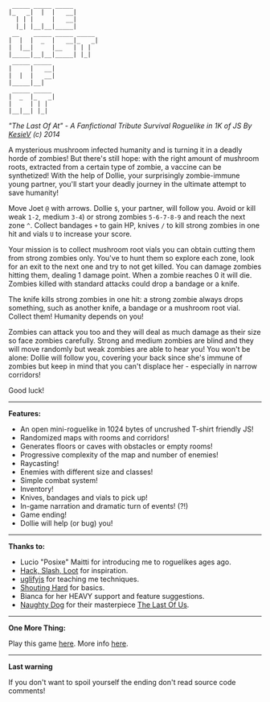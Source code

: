      _____ _____ _____
    |_   _|  |  |   __|
      | | |     |   __|
      |_| |__|__|_____|
     __    _____ _____ _____
    |  |  |  _  |   __|_   _|
    |  |__|     |__   | | |
    |_____|__|__|_____| |_|
     _____ _____
    |     |   __|
    |  |  |   __|
    |_____|__|
     _____ _____
    |  _  |_   _|
    |     | | |
    |__|__| |_|	


*"The Last Of At" - A Fanfictional Tribute Survival Roguelike in 1K of JS
By [KesieV](http://www.kesiev.com) (c) 2014*


A mysterious mushroom infected humanity and is turning it in a deadly horde
of zombies!
But there's still hope: with the right amount of mushroom roots, extracted
from a certain type of zombie, a vaccine can be synthetized!
With the help of Dollie, your surprisingly zombie-immune young partner,
you'll start your deadly journey in the ultimate attempt to save humanity!

Move Joet `@` with arrows. Dollie `$`, your partner, will follow you. Avoid
or kill weak `1-2`, medium `3-4`) or strong zombies `5-6-7-8-9` and reach
the next zone `^`.
Collect bandages `+` to gain HP, knives `/` to kill strong zombies in one hit
and vials `U` to increase your score.

Your mission is to collect mushroom root vials you can obtain cutting them
from strong zombies only.
You've to hunt them so explore each zone, look for an exit to the next one
and try to not get killed.
You can damage zombies hitting them, dealing 1 damage point. When a zombie
reaches 0 it will die. Zombies killed with standard attacks could drop a
bandage or a knife.

The knife kills strong zombies in one hit: a strong zombie always drops
something, such as another knife, a bandage or a mushroom root vial.
Collect them! Humanity depends on you!

Zombies can attack you too and they will deal as much damage as their size so
face zombies carefully. Strong and medium zombies are blind and they will
move randomly but weak zombies are able to hear you!
You won't be alone: Dollie will follow you, covering your back since she's
immune of zombies but keep in mind that you can't displace her - especially
in narrow corridors!

Good luck!

---

**Features:**

* An open mini-roguelike in 1024 bytes of uncrushed T-shirt friendly JS!
* Randomized maps with rooms and corridors!
* Generates floors or caves with obstacles or empty rooms!
* Progressive complexity of the map and number of enemies!
* Raycasting!
* Enemies with different size and classes!
* Simple combat system!
* Inventory!
* Knives, bandages and vials to pick up!
* In-game narration and dramatic turn of events! (?!)
* Game ending!
* Dollie will help (or bug) you!

---

**Thanks to:**

* Lucio "Posixe" Maitti for introducing me to roguelikes ages ago.
* [Hack, Slash, Loot](http://hackslashloot.com/) for inspiration.
* [uglifyjs](https://github.com/mishoo/UglifyJS) for teaching me techniques.
* [Shouting Hard](http://www.claudiocc.com/javascript-golfing/) for basics.
* Bianca for her HEAVY support and feature suggestions.
* [Naughty Dog](http://www.naughtydog.com/) for their masterpiece
  [The Last Of Us](http://www.thelastofus.playstation.com/).

---

**One More Thing:**

Play this game [here](http://www.kesiev.com/thelastofat).
More info [here](http://www.kesiev.com/?open=454).

---

**Last warning**

If you don't want to spoil yourself the ending don't read source code
comments!